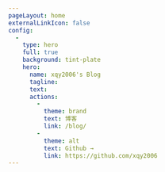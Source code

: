 ```yaml
---
pageLayout: home
externalLinkIcon: false
config:
  -
    type: hero
    full: true
    background: tint-plate
    hero:
      name: xqy2006's Blog
      tagline: 
      text: 
      actions:
        -
          theme: brand
          text: 博客
          link: /blog/
        -
          theme: alt
          text: Github →
          link: https://github.com/xqy2006
---
```

